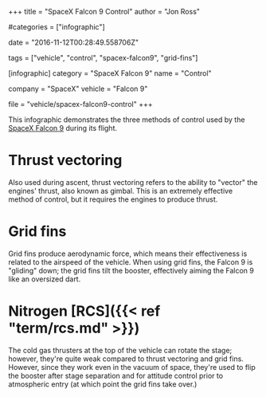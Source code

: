+++
title = "SpaceX Falcon 9 Control"
author = "Jon Ross"

#categories = ["infographic"]

date = "2016-11-12T00:28:49.558706Z"

tags = ["vehicle", "control", "spacex-falcon9", "grid-fins"]

[infographic]
category = "SpaceX Falcon 9"
name = "Control"

company = "SpaceX"
vehicle = "Falcon 9"

file = "vehicle/spacex-falcon9-control"
+++

This infographic demonstrates the three methods of control used by the
[SpaceX Falcon 9](/tags/spacex-falcon9/) during its flight.

<!--more-->

# Thrust vectoring

Also used during ascent, thrust vectoring refers to the ability to
"vector" the engines' thrust, also known as gimbal. This is an
extremely effective method of control, but it requires the engines to
produce thrust.

# Grid fins

Grid fins produce aerodynamic force, which means their effectiveness
is related to the airspeed of the vehicle. When using grid fins, the
Falcon 9 is "gliding" down; the grid fins tilt the booster,
effectively aiming the Falcon 9 like an oversized dart.

# Nitrogen [RCS]({{< ref "term/rcs.md" >}})

The cold gas thrusters at the top of the vehicle can rotate the stage;
however, they're quite weak compared to thrust vectoring and grid
fins. However, since they work even in the vacuum of space, they're
used to flip the booster after stage separation and for attitude
control prior to atmospheric entry (at which point the grid fins take
over.)
